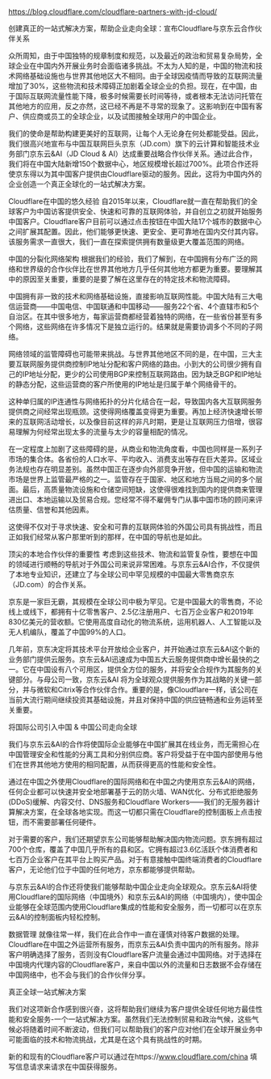https://blog.cloudflare.com/cloudflare-partners-with-jd-cloud/

创建真正的一站式解决方案，帮助企业走向全球：宣布Cloudflare与京东云合作伙伴关系


众所周知，由于中国独特的规章制度和规范，以及最近的政治和贸易复杂局势，全球企业在中国内外开展业务时会面临诸多挑战。不太为人知的是，中国的物流和技术网络基础设施也与世界其他地区大不相同。由于全球因疫情而导致的互联网流量增加了30%，这些物流和技术障碍正加剧着全球企业的负担。现在，在中国，由于国际互联网流量性能下降，极多时候需要长时间等待，或者根本无法访问托管在其他地方的应用，反之亦然，这已经不再是不寻常的现象了。这影响到在中国有客户、供应商或员工的全球企业，以及试图接触全球用户的中国企业。

我们的使命是帮助构建更美好的互联网，让每个人无论身在何处都能受益。因此，我们很高兴地宣布与中国互联网巨头京东（JD.com）旗下的云计算和智能技术业务部门京东云&AI（JD Cloud & AI）达成重要战略合作伙伴关系。通过此合作，我们将在中国大陆新增150个数据中心，地区规模增长超过700%。此项合作还将使京东得以为其中国客户提供由Cloudflare驱动的服务。因此，这将为中国内外的企业创造一个真正全球化的一站式解决方案。

Cloudflare在中国的悠久经验
自2015年以来，Cloudflare就一直在帮助我们的全球客户为中国访客提供安全、快速和可靠的互联网体验，并自创立之初就开始服务中国客户。Cloudflare客户目前可以通过点击按钮在中国大陆17个城市的数据中心之间扩展其配置。因此，他们能够更快速、更安全、更可靠地在国内交付其内容。该服务需求一直很大，我们一直在探索提供拥有数量级更大覆盖范围的网络。

中国的分裂化网络架构
根据我们的经验，我们了解到，在中国拥有分布广泛的网络和世界级的合作伙伴比在世界其他地方几乎任何其他地方都更为重要。要理解其中的原因至关重要，重要的是要了解在这里存在的特定技术和物流障碍。

中国拥有非一致的技术和网络基础设施，直接影响互联网性能。中国大陆有三大电信运营商——中国电信、中国联通和中国移动——服务22个省、4个直辖市和5个自治区。在其中很多地方，每家运营商都经营着独特的网络，在一些省份甚至有多个网络，这些网络在许多情况下是独立运行的。结果就是需要协调多个不同的子网络。

网络领域的监管障碍也可能带来挑战。与世界其他地区不同的是，在中国，三大主要互联网服务提供商控制IP地址分配和客户网络的路由。小到大的公司很少拥有自己的IP地址分配，更少的公司使用BGP来控制互联网路由。因为缺乏BGP和IP地址的静态分配，这些运营商的客户所使用的IP地址是归属于单个网络骨干的。

这种单归属的IP连通性与网络拓扑的分片化结合在一起，导致国内各大互联网服务提供商之间经常出现瓶颈。这使得网络覆盖变得更为重要。再加上经济快速增长带来的互联网活动增长，以及像目前这样的非凡时期，更是让互联网压力倍增，很容易理解为何经常出现太多的流量与太少的容量相配的情况。

在一定程度上加剧了这些障碍的是，从商业和物流角度看，中国也同样是一系列子市场的集合体。各省份的人口水平、平均收入、消费支出等存在巨大差异。区域业务法规也存在明显差别。虽然中国正在逐步向外部竞争开放，但中国的运输和物流市场是世界上监管最严格的之一。监管存在于国家、地区和地方当局之间的多个层面。最后，高质量物流设施和仓储空间短缺，这使得很难找到国内的提供商来管理进出口、本地运输以及贸易合规。您经常不得不雇佣专门从事中国市场的顾问来评估质量、信誉和其他因素。


这使得不仅对于寻求快速、安全和可靠的互联网体验的外国公司具有挑战性，而且正如我们经常从客户那里听到的那样，在中国的导航也是如此。

顶尖的本地合作伙伴的重要性
考虑到这些技术、物流和监管复杂性，要想在中国的领域进行顺畅的导航对于外国公司来说非常困难。与京东云&AI合作，不仅提供了本地专业知识，还建立了与全球公司中罕见规模的中国最大零售商京东（JD.com）的合作关系。


京东是一家巨无霸，其规模在全球公司中极为罕见。它是中国最大的零售商，不论线上或线下，都拥有十亿零售客户、2.5亿注册用户、七百万企业客户和2019年830亿美元的营收额。它使用高度自动化的物流系统，运用机器人、人工智能以及无人机编队，覆盖了中国99%的人口。

几年前，京东决定将其技术平台开放给企业客户，并开始通过京东云&AI这个新的业务部门提供云服务。京东云&AI迅速成为中国五大云服务提供商中增长最快的之一。它在中国设有八个可用区，提供全方位的服务，并将安全合规作为其服务的关键部分。与母公司一致，京东云&AI 将为全球观众提供服务作为其战略的关键一部分，并与微软和Citrix等合作伙伴合作。重要的是，像Cloudflare一样，该公司在当前大流行期间继续投资其基础设施，并且对保持中国的供应链畅通和业务运转至关重要。

将国际公司引入中国 & 中国公司走向全球

我们与京东云&AI的合作将使国际企业能够在中国扩展其在线业务，而无需担心在中国管理安全和性能的分离工具和分别供应商。客户将受益于在中国内部使用与他们在世界其他地方使用的相同配置，从而获得更高的性能和安全性。

通过在中国之外使用Cloudflare的国际网络和在中国之内使用京东云&AI的网络，任何企业都可以快速并安全地部署基于云的防火墙、WAN优化、分布式拒绝服务(DDoS)缓解、内容交付、DNS服务和Cloudflare Workers——我们的无服务器计算解决方案，在全球各地实现。而这一切都只需在Cloudflare的控制面板上点击按钮，而不需要部署任何硬件。

对于需要的客户，我们还期望京东公司能够帮助解决国内物流问题。京东拥有超过700个仓库，覆盖了中国几乎所有的县和区。它拥有超过3.6亿活跃个体消费者和七百万企业客户在其平台上购买产品。对于有意接触中国终端消费者的Cloudflare客户，无论他们位于中国的任何地方，京东都能够提供帮助。

与京东云&AI的合作还将使我们能够帮助中国企业走向全球观众。京东云&AI将使用Cloudflare的国际网络（中国境外）和京东云&AI的网络（中国境内），使中国企业能够在全球范围内使用Cloudflare集成的性能和安全服务，而一切都可以在京东云&AI的控制面板内轻松控制。

数据管理
就像往常一样，我们在此合作中一直在谨慎对待客户数据的处理。Cloudflare在中国之外运营所有服务，而京东云&AI负责中国内的所有服务。除非客户明确选择了服务，否则没有Cloudflare客户流量会通过中国网络。对于选择在中国境内代理内容的Cloudflare客户，来自中国以外的流量和日志数据不会存储在中国网络中，也不会与我们的合作伙伴分享。

真正全球一站式解决方案

我们对这项新合作感到很兴奋，这将帮助我们继续为客户提供全球任何地方最佳性能和安全服务-一个一站式解决方案。虽然我们无法控制贸易和政治气候，这些气候必将随着时间不断波动，但我们可以帮助我们的客户应对他们在全球开展业务中可能面临的技术和物流挑战，尤其是在这个具有挑战性的时期。

新的和现有的Cloudflare客户可以通过在https://www.cloudflare.com/china 填写信息请求来请求在中国获得服务。
